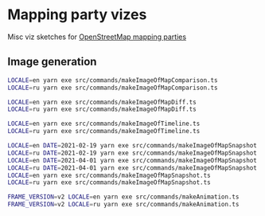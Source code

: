# Mapping party vizes

Misc viz sketches for [OpenStreetMap mapping parties](https://wiki.openstreetmap.org/wiki/Mapping_parties)

## Image generation

```sh
LOCALE=en yarn exe src/commands/makeImageOfMapComparison.ts
LOCALE=ru yarn exe src/commands/makeImageOfMapComparison.ts

LOCALE=en yarn exe src/commands/makeImageOfMapDiff.ts
LOCALE=ru yarn exe src/commands/makeImageOfMapDiff.ts

LOCALE=en yarn exe src/commands/makeImageOfTimeline.ts
LOCALE=ru yarn exe src/commands/makeImageOfTimeline.ts

LOCALE=en DATE=2021-02-19 yarn exe src/commands/makeImageOfMapSnapshot.ts
LOCALE=ru DATE=2021-02-19 yarn exe src/commands/makeImageOfMapSnapshot.ts
LOCALE=en DATE=2021-04-01 yarn exe src/commands/makeImageOfMapSnapshot.ts
LOCALE=ru DATE=2021-04-01 yarn exe src/commands/makeImageOfMapSnapshot.ts
LOCALE=en yarn exe src/commands/makeImageOfMapSnapshot.ts
LOCALE=ru yarn exe src/commands/makeImageOfMapSnapshot.ts

FRAME_VERSION=v2 LOCALE=en yarn exe src/commands/makeAnimation.ts
FRAME_VERSION=v2 LOCALE=ru yarn exe src/commands/makeAnimation.ts
```
